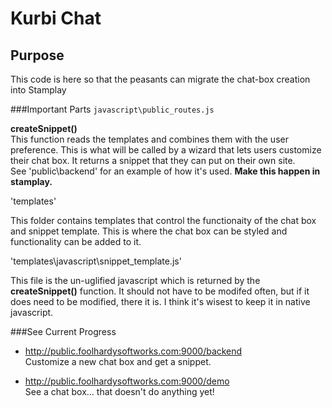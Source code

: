 Kurbi Chat
===  

Purpose
---
This code is here so that the peasants can migrate the chat-box creation into Stamplay
  

###Important Parts
`javascript\public_routes.js`  
  
**createSnippet()**  
This function reads the templates and combines them with the user preference.  This is what will be called 
by a wizard that lets users customize their chat box.  It returns a snippet that they can put on their own site.  
See 'public\backend' for an example of how it's used.  **Make this happen in stamplay.**  
  
  
'templates'  
  
This folder contains templates that control the functionaity of the chat box and snippet template.  This is where the chat box can be styled and functionality can be added to it.  

  
'templates\javascript\snippet_template.js'  
  
This file is the un-uglified javascript which is returned by the **createSnippet()** function.  It should not have to be modifed often, but if it does need to be modified, there it is.  I think it's wisest to keep it in native javascript.  



###See Current Progress
* http://public.foolhardysoftworks.com:9000/backend  
Customize a new chat box and get a snippet.  

* http://public.foolhardysoftworks.com:9000/demo  
See a chat box... that doesn't do anything yet!  



